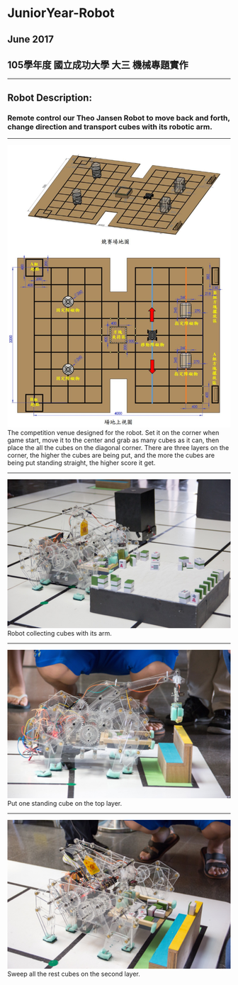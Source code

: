 # JuniorYear-Robot  
## June 2017  
## 105學年度 國立成功大學 大三 機械專題實作
***
## Robot Description:  
### Remote control our Theo Jansen Robot to move back and forth, change direction and transport cubes with its robotic arm.  
***
![competition venue](https://github.com/ElektrischesSchaf/JuniorYear-Robot/blob/master/robot_photo/4.jpg)  
The competition venue designed for the robot. Set it on the corner when game start, 
move it to the center and grab as many cubes as it can, then place the all the cubes on the diagonal corner. There are three 
layers on the corner, the higher the cubes are being put, and the more the cubes are being put standing straight, the higher score it get.   
***
![middle game](https://github.com/ElektrischesSchaf/JuniorYear-Robot/blob/master/robot_photo/1.jpg)  
Robot collecting cubes with its arm.  
***
![put one](https://github.com/ElektrischesSchaf/JuniorYear-Robot/blob/master/robot_photo/2.jpg)  
Put one standing cube on the top layer.  
***
![sweep](https://github.com/ElektrischesSchaf/JuniorYear-Robot/blob/master/robot_photo/3.jpg)  
Sweep all the rest cubes on the second layer.  
